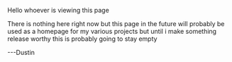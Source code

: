 ﻿

Hello whoever is viewing this page 

There is nothing here right now but this page in the future will probably be used as a homepage for my various projects but until i make something release worthy this is probably going to stay empty

---Dustin
